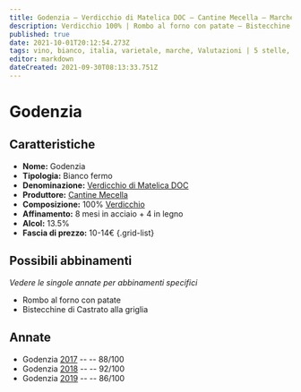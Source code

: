 ```yaml
---
title: Godenzia – Verdicchio di Matelica DOC – Cantine Mecella – Marche (IT) – 10-14€ – 3★-5★
description: Verdicchio 100% | Rombo al forno con patate – Bistecchine di Castrato alla griglia
published: true
date: 2021-10-01T20:12:54.273Z
tags: vino, bianco, italia, varietale, marche, Valutazioni | 5 stelle, verdicchio, Prezzi | 10-14€, rombo al forno con patate, bistecchine di castrato alla griglia
editor: markdown
dateCreated: 2021-09-30T08:13:33.751Z
---
```


# Godenzia

## Caratteristiche
- **Nome:** Godenzia
- **Tipologia:** Bianco fermo
- **Denominazione:** [Verdicchio di Matelica DOC](/denominazioni/Italia/Marche/DOC/Verdicchio-di-Matelica)
- **Produttore:** [Cantine Mecella](/produttori/Italia/Marche/Cantine-Mecella) 
- **Composizione:** 100% [Verdicchio](/vitigni/Italia/bacca-bianca/verdicchio)
- **Affinamento:** 8 mesi in acciaio + 4 in legno
- **Alcol:** 13.5%
- **Fascia di prezzo:** 10-14€
{.grid-list}



## Possibili abbinamenti
*Vedere le singole annate per abbinamenti specifici*

- Rombo al forno con patate
- Bistecchine di Castrato alla griglia

## Annate
- Godenzia [2017](/vini/Italia/Marche/Cantine-Mecella/Godenzia/2017) -- <span class="star-3"></span> -- 88/100
- Godenzia [2018](/vini/Italia/Marche/Cantine-Mecella/Godenzia/2018) -- <span class="star-5"></span> -- 92/100
- Godenzia [2019](/vini/Italia/Marche/Cantine-Mecella/Godenzia/2019) -- <span class="star-3"></span> -- 86/100



